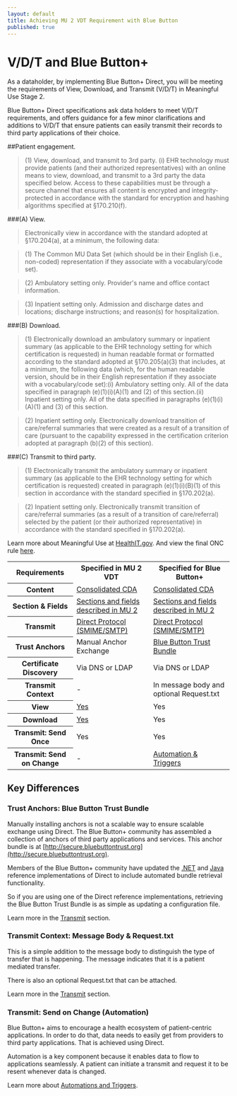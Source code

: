 ```yaml
---
layout: default
title: Achieving MU 2 VDT Requirement with Blue Button
published: true
---
```


# V/D/T and Blue Button+

As a dataholder, by implementing Blue Button+ Direct, you will be meeting the requirements of View, Download, and Transmit (V/D/T) in Meaningful Use Stage 2.

Blue Button+ Direct specifications ask data holders to meet V/D/T requirements, and offers guidance for a few minor clarifications and additions to V/D/T that ensure patients can easily transmit their records to third party applications of their choice.

##Patient engagement.

> (1) View, download, and transmit to 3rd party. (i) EHR technology must provide patients (and their authorized representatives) with an online means to view, download, and transmit to a 3rd party the data specified below. Access to these capabilities must be through a secure channel that ensures all content is encrypted and integrity-protected in accordance with the standard for encryption and hashing algorithms specified at §170.210(f).

###(A) View. 

> Electronically view in accordance with the standard adopted at §170.204(a), at a minimum, the following data:

> (1) The Common MU Data Set (which should be in their English (i.e., non-coded) representation if they associate with a vocabulary/code set).

> (2) Ambulatory setting only. Provider's name and office contact information.

> (3) Inpatient setting only. Admission and discharge dates and locations; discharge instructions; and reason(s) for hospitalization.

###(B) Download. 

> (1) Electronically download an ambulatory summary or inpatient summary (as applicable to the EHR technology setting for which certification is requested) in human readable format or formatted according to the standard adopted at §170.205(a)(3) that includes, at a minimum, the following data (which, for the human readable version, should be in their English representation if they associate with a vocabulary/code set):(i) Ambulatory setting only. All of the data specified in paragraph (e)(1)(i)(A)(1) and (2) of this section.(ii) Inpatient setting only. All of the data specified in paragraphs (e)(1)(i)(A)(1) and (3) of this section.
	
> (2) Inpatient setting only. Electronically download transition of care/referral summaries that were created as a result of a transition of care (pursuant to the capability expressed in the certification criterion adopted at paragraph (b)(2) of this section).
    
###(C) Transmit to third party. 

> (1) Electronically transmit the ambulatory summary or inpatient summary (as applicable to the EHR technology setting for which certification is requested) created in paragraph (e)(1)(i)(B)(1) of this section in accordance with the standard specified in §170.202(a).
    
> (2) Inpatient setting only. Electronically transmit transition of care/referral summaries (as a result of a transition of care/referral) selected by the patient (or their authorized representative) in accordance with the standard specified in §170.202(a).

Learn more about Meaningful Use at <a href="http://www.healthit.gov/policy-researchers-implementers/meaningful-use-stage-2" target="_blank">HealthIT.gov</a>. And view the final ONC rule <a href="http://www.gpo.gov/fdsys/pkg/FR-2012-09-04/pdf/2012-20982.pdf" target="_blank">here</a>.

<table>
	<tr>
		<th class="table-column">Requirements</th>
		<th class="table-column">Specified in MU 2 VDT</th>
		<th class="table-column">Specified for Blue Button+</th>
	</tr>
	<tr>
		<th>Content</th>
		<td><a href="healthrecords.html">Consolidated CDA</a></td>
		<td><a href="healthrecords.html">Consolidated CDA</a></td>
	</tr>
	<tr class="odd">
		<th>Section &amp; Fields</th>
		<td><a href="healthrecords.html">Sections and fields described in MU 2</a></td>
		<td><a href="healthrecords.html">Sections and fields described in MU 2</a></td>
	</tr>
	<tr>
		<th>Transmit</th>
		<td><a href="transmit-using-direct.html">Direct Protocol (SMIME/SMTP)</a></td>
		<td><a href="transmit-using-direct.html">Direct Protocol (SMIME/SMTP)</a></td>
	</tr>
	<tr class="odd">
		<th>Trust Anchors</th>
		<td>Manual Anchor Exchange</td>
		<td><a href="https://secure.bluebuttontrust.org" target="_blank">Blue Button Trust Bundle</a></td>
	</tr>
	<tr class="odd">
		<th>Certificate Discovery</th>
		<td>Via DNS or LDAP</td>
		<td>Via DNS or LDAP</td>
	</tr>
	<tr>
		<th>Transmit Context</th>
		<td>-</td>
		<td>In message body and optional Request.txt</td>
	</tr>	
    <tr class="odd">
		<th>View</th>
		<td><a href="http://www.gpo.gov/fdsys/pkg/FR-2012-09-04/pdf/2012-20982.pdf#page=128" target="_blank">Yes</a></td>
		<td>Yes</td>
	</tr>
	<tr>
		<th>Download</th>
		<td><a href="http://www.gpo.gov/fdsys/pkg/FR-2012-09-04/pdf/2012-20982.pdf#page=128" target="_blank">Yes</a></td>
		<td>Yes</td>
	</tr>
	<tr class="odd">
		<th>Transmit: Send Once</th>
		<td>Yes</td>
		<td>Yes</td>
	</tr>
	<tr>
		<th>Transmit: Send on Change</th>
		<td>-</td>
		<td><a href="transmit-using-direct.html#triggers">Automation &amp; Triggers</a></td>
	</tr>
</table>

## Key Differences

### Trust Anchors: Blue Button Trust Bundle

Manually installing anchors is not a scalable way to ensure scalable exchange using Direct. The Blue Button+ community has assembled a collection of anchors of third party applications and services. This anchor bundle is at [http://secure.bluebuttontrust.org](http://secure.bluebuttontrust.org).

Members of the Blue Button+ community have updated the [.NET](http://wiki.directproject.org/CSharp+Reference+Implementation) and [Java](http://wiki.directproject.org/Java+Reference+Implementation) reference implementations of Direct to include automated bundle retrieval functionality.

So if you are using one of the Direct reference implementations, retrieving the Blue Button Trust Bundle is as simple as updating a configuration file.

Learn more in the <a href="transmit-using-direct.html#bundle">Transmit</a> section.

### Transmit Context: Message Body & Request.txt

This is a simple addition to the message body to distinguish the type of transfer that is happening. The message indicates that it is a patient mediated transfer.

There is also an optional Request.txt that can be attached.

Learn more in the <a href="transmit-using-direct.html#context">Transmit</a> section.

### Transmit: Send on Change (Automation)

Blue Button+ aims to encourage a health ecosystem of patient-centric applications. In order to do that, data needs to easily get from providers to third party applications. That is achieved using Direct.

Automation is a key component because it enables data to flow to applications seamlessly. A patient can initiate a transmit and request it to be resent whenever data is changed.

Learn more about <a href="transmit-using-direct.html#triggers">Automations and Triggers</a>.